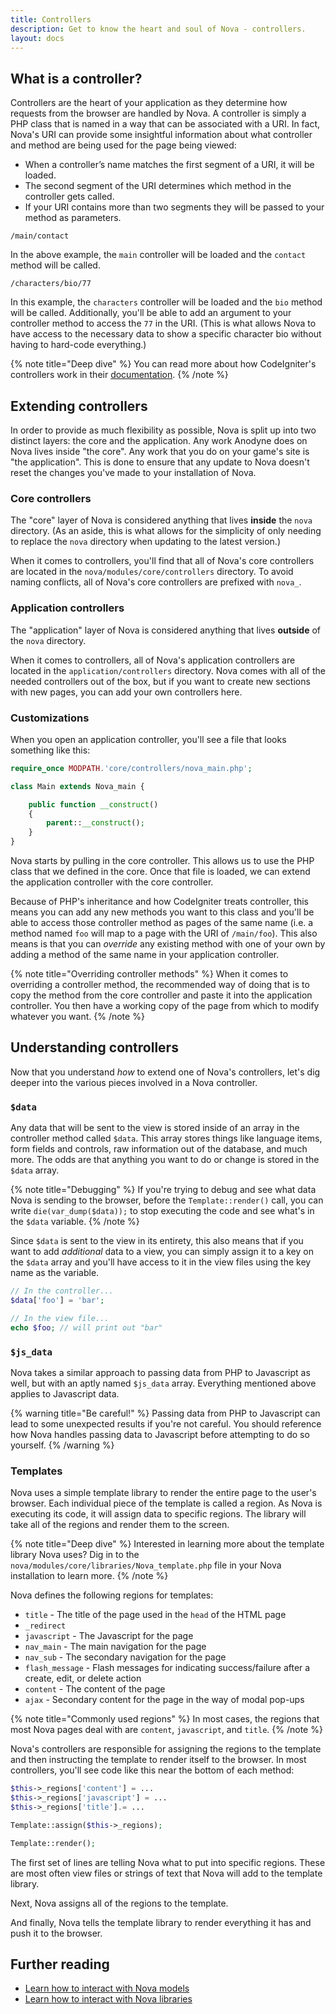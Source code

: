 ```yaml
---
title: Controllers
description: Get to know the heart and soul of Nova - controllers.
layout: docs
---
```


## What is a controller?

Controllers are the heart of your application as they determine how requests from the browser are handled by Nova. A controller is simply a PHP class that is named in a way that can be associated with a URI. In fact, Nova's URI can provide some insightful information about what controller and method are being used for the page being viewed:

- When a controller’s name matches the first segment of a URI, it will be loaded.
- The second segment of the URI determines which method in the controller gets called.
- If your URI contains more than two segments they will be passed to your method as parameters.

`/main/contact`

In the above example, the `main` controller will be loaded and the `contact` method will be called.

`/characters/bio/77`

In this example, the `characters` controller will be loaded and the `bio` method will be called. Additionally, you'll be able to add an argument to your controller method to access the `77` in the URI. (This is what allows Nova to have access to the necessary data to show a specific character bio without having to hard-code everything.)

{% note title="Deep dive" %}
You can read more about how CodeIgniter's controllers work in their [documentation](https://codeigniter.com/userguide3/general/controllers.html).
{% /note %}

## Extending controllers

In order to provide as much flexibility as possible, Nova is split up into two distinct layers: the core and the application. Any work Anodyne does on Nova lives inside "the core". Any work that you do on your game's site is "the application". This is done to ensure that any update to Nova doesn't reset the changes you've made to your installation of Nova.

### Core controllers

The "core" layer of Nova is considered anything that lives **inside** the `nova` directory. (As an aside, this is what allows for the simplicity of only needing to replace the `nova` directory when updating to the latest version.)

When it comes to controllers, you'll find that all of Nova's core controllers are located in the `nova/modules/core/controllers` directory. To avoid naming conflicts, all of Nova's core controllers are prefixed with `nova_`.

### Application controllers

The "application" layer of Nova is considered anything that lives **outside** of the `nova` directory.

When it comes to controllers, all of Nova's application controllers are located in the `application/controllers` directory. Nova comes with all of the needed controllers out of the box, but if you want to create new sections with new pages, you can add your own controllers here.

### Customizations

When you open an application controller, you'll see a file that looks something like this:

```php
require_once MODPATH.'core/controllers/nova_main.php';

class Main extends Nova_main {

	public function __construct()
	{
		parent::__construct();
	}
}
```

Nova starts by pulling in the core controller. This allows us to use the PHP class that we defined in the core. Once that file is loaded, we can extend the application controller with the core controller.

Because of PHP's inheritance and how CodeIgniter treats controller, this means you can add any new methods you want to this class and you'll be able to access those controller method as pages of the same name (i.e. a method named `foo` will map to a page with the URI of `/main/foo`). This also means is that you can *override* any existing method with one of your own by adding a method of the same name in your application controller.

{% note title="Overriding controller methods" %}
When it comes to overriding a controller method, the recommended way of doing that is to copy the method from the core controller and paste it into the application controller. You then have a working copy of the page from which to modify whatever you want.
{% /note %}

## Understanding controllers

Now that you understand *how* to extend one of Nova's controllers, let's dig deeper into the various pieces involved in a Nova controller.

### `$data`

Any data that will be sent to the view is stored inside of an array in the controller method called `$data`. This array stores things like language items, form fields and controls, raw information out of the database, and much more. The odds are that anything you want to do or change is stored in the `$data` array.

{% note title="Debugging" %}
If you're trying to debug and see what data Nova is sending to the browser, before the `Template::render()` call, you can write `die(var_dump($data));` to stop executing the code and see what's in the `$data` variable.
{% /note %}

Since `$data` is sent to the view in its entirety, this also means that if you want to add *additional* data to a view, you can simply assign it to a key on the `$data` array and you'll have access to it in the view files using the key name as the variable.

```php
// In the controller...
$data['foo'] = 'bar';

// In the view file...
echo $foo; // will print out "bar"
```

### `$js_data`

Nova takes a similar approach to passing data from PHP to Javascript as well, but with an aptly named `$js_data` array. Everything mentioned above applies to Javascript data.

{% warning title="Be careful!" %}
Passing data from PHP to Javascript can lead to some unexpected results if you're not careful. You should reference how Nova handles passing data to Javascript before attempting to do so yourself.
{% /warning %}

### Templates

Nova uses a simple template library to render the entire page to the user's browser. Each individual piece of the template is called a region. As Nova is executing its code, it will assign data to specific regions. The library will take all of the regions and render them to the screen.

{% note title="Deep dive" %}
Interested in learning more about the template library Nova uses? Dig in to the `nova/modules/core/libraries/Nova_template.php` file in your Nova installation to learn more.
{% /note %}

Nova defines the following regions for templates:

- `title` - The title of the page used in the `head` of the HTML page
- `_redirect`
- `javascript` - The Javascript for the page
- `nav_main` - The main navigation for the page
- `nav_sub` - The secondary navigation for the page
- `flash_message` - Flash messages for indicating success/failure after a create, edit, or delete action
- `content` - The content of the page
- `ajax` - Secondary content for the page in the way of modal pop-ups

{% note title="Commonly used regions" %}
In most cases, the regions that most Nova pages deal with are `content`, `javascript`, and `title`.
{% /note %}

Nova's controllers are responsible for assigning the regions to the template and then instructing the template to render itself to the browser. In most controllers, you'll see code like this near the bottom of each method:

```php
$this->_regions['content'] = ...
$this->_regions['javascript'] = ...
$this->_regions['title'].= ...

Template::assign($this->_regions);

Template::render();
```

The first set of lines are telling Nova what to put into specific regions. These are most often view files or strings of text that Nova will add to the template library.

Next, Nova assigns all of the regions to the template.

And finally, Nova tells the template library to render everything it has and push it to the browser.

## Further reading

- [Learn how to interact with Nova models](/docs/2.7/models)
- [Learn how to interact with Nova libraries](/docs/2.7/libraries)
